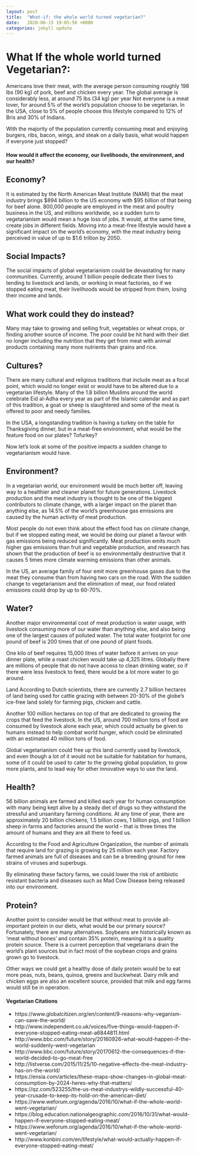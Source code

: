 ```yaml
---
layout: post
title:  "What-if: the whole world turned vegetarian?"
date:   2020-06-15 19:05:56 +0000
categories: jekyll update
---
```

<h1>What If the whole world turned Vegetarian?:</h1>

<p>Americans love their meat, with the average person consuming roughly 198 lbs (90 kg) of pork, beef and chicken every year.
The global average is considerably less, at around 75 lbs (34 kg) per year
Not everyone is a meat lover, for around 5% of the world’s population choose to be vegetarian.
In the USA, close to 5% of people choose this lifestyle compared to 12% of Bris and 30%
of Indians.</p>

<p>With the majority of the population currently consuming meat and enjoying burgers, ribs,
bacon, wings, and steak on a daily basis, what would happen if everyone just stopped?</p>

<h4>How would it affect the economy, our livelihoods, the environment, and our health?</h4>

<h2>Economy?</h2>
<p>It is estimated by the North American Meat Institute (NAMI) that the meat industry brings $894 billion to the US economy with $95 billion of that being for beef alone. 800,000 people are employed in the meat and poultry business in the US, and millions worldwide, so a sudden turn to vegetarianism would mean a huge loss of jobs. It would, at the same time, create jobs in different fields. Moving into a meat-free lifestyle would have a significant impact on the world’s economy, with the meat industry being perceived in value of up to $1.6 trillion by 2050.</p>

<h2>Social Impacts?</h2>
<p>The social impacts of global vegetarianism could be devastating for many communities. Currently, around 1 billion people dedicate their lives to tending to livestock and lands, or working in meat factories, so if we stopped eating meat, their livelihoods would be stripped from them, losing their income and lands.</p>

<h2>What work could they do instead?</h2>
<p>Many may take to growing and selling fruit, vegetables or wheat crops, or finding another
source of income. The poor could be hit hard with their diet no longer including the nutrition that they get from meat with animal products containing many more nutrients than grains and rice.</p>

<h2>Cultures?</h2>
<p>There are many cultural and religious traditions that include meat as a focal point, which
would no longer exist or would have to be altered due to a vegetarian lifestyle. Many of the 1.8 billion Muslims around the world celebrate Eid al-Adha every year as part of the Islamic calendar and as part of this tradition, a goat or sheep is slaughtered and some of the meat is offered to poor and needy families.</p>

<p>In the USA, a longstanding tradition is having a turkey on the table for Thanksgiving dinner,
but in a meat-free environment, what would be the feature food on our plates? Tofurkey?</p>

<p>Now let’s look at some of the positive impacts a sudden change to vegetarianism would have.</p>

<h2>Environment?</h2>
<p>In a vegetarian world, our environment would be much better off, leaving way to a healthier and cleaner planet for future generations. Livestock production and the meat industry is thought to be one of the biggest contributors to climate change, with a larger impact on the planet than anything else, as 14.5% of the world’s greenhouse gas emissions are caused by the human activity of meat production.</p>

<p>Most people do not even think about the effect food has on climate change, but if we stopped
eating meat, we would be doing our planet a favour with gas emissions being reduced significantly. Meat production emits much higher gas emissions than fruit and vegetable production, and research has shown that the production of beef is so environmentally destructive that it causes 5 times more climate warming emissions than other animals.</p>

<p>In the US, an average family of four emit more greenhouse gases due to the meat they
consume than from having two cars on the road. With the sudden change to vegetarianism and the elimination of meat, our food related emissions could drop by up to 60-70%.</p>

<h2>Water?</h2>
<p>Another major environmental cost of meat production is water usage, with livestock consuming more of our water than anything else, and also being one of the largest causes of polluted water. The total water footprint for one pound of beef is 200 times that of one pound of plant foods.</p>

<p>One kilo of beef requires 15,000 litres of water before it arrives on your dinner plate,
while a roast chicken would take up 4,325 litres. Globally there are millions of people that do not have access to clean drinking water, so if there were less livestock to feed, there would be a lot more water to go around.</p>

<p>Land According to Dutch scientists, there are currently 2.7 billion hectares of land being used for cattle grazing with between 20-30% of the globe’s ice-free land solely for farming pigs, chicken and cattle.</p>

<p>Another 100 million hectares on top of that are dedicated to growing the crops that feed
the livestock. In the US, around 700 million tons of food are consumed by livestock alone each year, which could actually be given to humans instead to help combat world hunger, which could be eliminated with an estimated 40 million tons of food.</p>

<p>Global vegetarianism could free up this land currently used by livestock, and even though
a lot of it would not be suitable for habitation for humans, some of it could be used to cater
to the growing global population, to grow more plants, and to lead way for other innovative
ways to use the land.</p>

<h2>Health?</h2>
<p>56 billion animals are farmed and killed each year for human consumption with many being kept alive by a steady diet of drugs so they withstand the stressful and unsanitary farming conditions. At any time of year, there are approximately 20 billion chickens, 1.5 billion cows, 1 billion pigs, and 1 billion sheep in farms and factories around the world – that is three times the
amount of humans and they are all there to feed us.</p>

<p>According to the Food and Agriculture Organization, the number of animals that require land for
grazing is growing by 25 million each year. Factory farmed animals are full of diseases and can be a breeding ground for new strains of viruses and superbugs.</p>

<p>By eliminating these factory farms, we could lower the risk of antibiotic resistant bacteria
and diseases such as Mad Cow Disease being released into our environment.</p>

<h2>Protein?</h2>

<p>Another point to consider would be that without meat to provide all-important protein in our
diets, what would be our primary source? Fortunately, there are many alternatives.
Soybeans are historically known as ‘meat without bones’ and contain 35% protein,
meaning it is a quality protein source. There is a current perception that vegetarians drain the world’s plant sources but in fact most of the soybean crops and grains grown go to livestock.</p>

<p>Other ways we could get a healthy dose of daily protein would be to eat more peas, nuts, beans, quinoa, greens and buckwheat. Dairy milk and chicken eggs are also an excellent source, provided that milk and egg farms would still be in operation.</p>

<h4>Vegetarian Citations</h4>
<ul>
 <li>https://www.globalcitizen.org/en/content/9-reasons-why-veganism-can-save-the-world/</li>
 <li>http://www.independent.co.uk/voices/five-things-would-happen-if-everyone-stopped-eating-meat-a6844811.html</li>
 <li>http://www.bbc.com/future/story/20160926-what-would-happen-if-the-world-suddenly-went-vegetarian</li>
 <li>http://www.bbc.com/future/story/20170612-the-consequences-if-the-world-decided-to-go-meat-free</li>
 <li>http://listverse.com/2015/11/25/10-negative-effects-the-meat-industry-has-on-the-world/</li>
 <li>https://ensia.com/articles/these-maps-show-changes-in-global-meat-consumption-by-2024-heres-why-that-matters/</li>
 <li>https://qz.com/523255/the-us-meat-industrys-wildly-successful-40-year-crusade-to-keep-its-hold-on-the-american-diet/</li>
 <li>https://www.weforum.org/agenda/2016/10/what-if-the-whole-world-went-vegetarian/</li>
 <li>https://blog.education.nationalgeographic.com/2016/10/31/what-would-happen-if-everyone-stopped-eating-meat/</li>
 <li>https://www.weforum.org/agenda/2016/10/what-if-the-whole-world-went-vegetarian/</li>
 <li>http://www.konbini.com/en/lifestyle/what-would-actually-happen-if-everyone-stopped-eating-meat/</li>
</ul>
